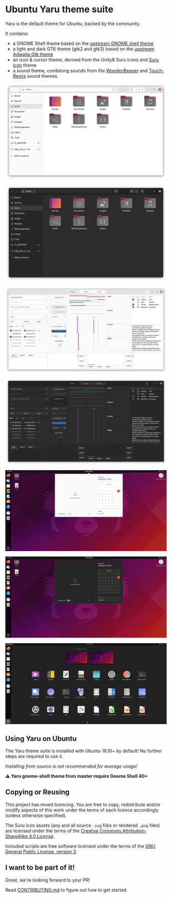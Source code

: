 # Ubuntu Yaru theme suite

Yaru is the default theme for Ubuntu, backed by the community.

It contains:
 * a GNOME Shell theme based on the [upstream GNOME shell theme](https://github.com/GNOME/gnome-shell/tree/master/data/theme)
 * a light and dark GTK theme (gtk2 and gtk3) based on the [upstream Adwaita Gtk theme](https://github.com/GNOME/gtk/tree/gtk-3-24/gtk/theme/Adwaita)
 * an icon & cursor theme, derived from the Unity8 Suru icons and [Suru icon](https://snwh.org/suru) theme
 * a sound theme, combining sounds from the [WoodenBeaver](https://github.com/madsrh/WoodenBeaver) and [Touch-Remix](https://github.com/madsrh/TouchRemix) sound themes.

![FilesLight](.github/readme_pics/nautilus-light.png)

![FilesDark](.github/readme_pics/nautilus-dark.png)

![widgetfactorylight](.github/readme_pics/factory-light.png)

![widgetfactorydark](.github/readme_pics/factory-dark.png)

![ShellPopups](.github/readme_pics/shell-light.png)

![ShellPopupsDark](.github/readme_pics/shell-dark.png)

![Appgrid](.github/readme_pics/appgrid.png)



## Using Yaru on Ubuntu

The Yaru theme suite is installed with Ubuntu 18.10+ by default! No further steps are required to use it.

_Installing from source is not recommended for average usage!_

**⚠ Yaru gnome-shell theme from master require Gnome Shell 40+**

## Copying or Reusing

This project has mixed licencing. You are free to copy, redistribute and/or modify aspects of this work under the terms of each licence accordingly (unless otherwise specified).

The Suru icon assets (any and all source `.svg` files or rendered `.png` files) are licensed under the terms of the [Creative Commons Attribution-ShareAlike 4.0 License](https://creativecommons.org/licenses/by-sa/4.0/).

Included scripts are free software licensed under the terms of the [GNU General Public License, version 3](https://www.gnu.org/licenses/gpl-3.0.txt).

## I want to be part of it!

Great, we're looking forward to your PR!

Read [CONTRIBUTING.md](./CONTRIBUTING.md) to figure out how to get started.
